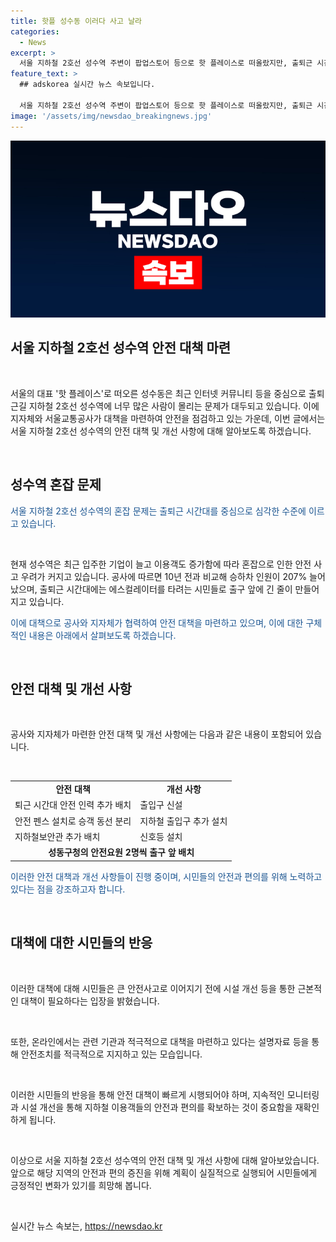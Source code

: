 ```yaml
---
title: 핫플 성수동 이러다 사고 날라
categories:
  - News
excerpt: >
  서울 지하철 2호선 성수역 주변이 팝업스토어 등으로 핫 플레이스로 떠올랐지만, 출퇴근 시간에 지나치게 혼잡해지고 있는 문제가 제기되고 있습니다. 이에 서울시와 교통공사가 안전 대책을 마련하고 있으며, 최근 10년간의 이용객 증가율은 207%에 이르렀습니다. 추가적으로 안전요원과 보안관을 배치하는 등의 조치를 취하고 있으며, 지하철 출입구 추가 설치 등의 안전조치를 적극적으로 검토 중입니다. 현지 시민들은 시설 개선이 시급하다는 입장을 내비친 바 있습니다.
feature_text: >
  ## adskorea 실시간 뉴스 속보입니다.

  서울 지하철 2호선 성수역 주변이 팝업스토어 등으로 핫 플레이스로 떠올랐지만, 출퇴근 시간에 지나치게 혼잡해지고 있는 문제가 제기되고 있습니다. 이에 서울시와 교통공사가 안전 대책을 마련하고 있으며, 최근 10년간의 이용객 증가율은 207%에 이르렀습니다. 추가적으로 안전요원과 보안관을 배치하는 등의 조치를 취하고 있으며, 지하철 출입구 추가 설치 등의 안전조치를 적극적으로 검토 중입니다. 현지 시민들은 시설 개선이 시급하다는 입장을 내비친 바 있습니다.
image: '/assets/img/newsdao_breakingnews.jpg'
---
```


<p><img src="/assets/img/newsdao_breakingnews.jpg" alt="adskorea 속보" /></p>

<h2 data-ke-size="size24">서울 지하철 2호선 성수역 안전 대책 마련</h2>

<p data-ke-size="size16">&nbsp;</p>

<p>서울의 대표 '핫 플레이스'로 떠오른 성수동은 최근 인터넷 커뮤니티 등을 중심으로 출퇴근길 지하철 2호선 성수역에 너무 많은 사람이 몰리는 문제가 대두되고 있습니다. 이에 지자체와 서울교통공사가 대책을 마련하여 안전을 점검하고 있는 가운데, 이번 글에서는 서울 지하철 2호선 성수역의 안전 대책 및 개선 사항에 대해 알아보도록 하겠습니다.</p>

<p data-ke-size="size16">&nbsp;</p>

<h2 data-ke-size="size26">성수역 혼잡 문제</h2>

<p data-ke-size="size16"><span style="color: #1a5490;">서울 지하철 2호선 성수역의 혼잡 문제는 출퇴근 시간대를 중심으로 심각한 수준에 이르고 있습니다.</span></p>

<p data-ke-size="size16">&nbsp;</p>

<p>현재 성수역은 최근 입주한 기업이 늘고 이용객도 증가함에 따라 혼잡으로 인한 안전 사고 우려가 커지고 있습니다. 공사에 따르면 10년 전과 비교해 승하차 인원이 207% 늘어났으며, 출퇴근 시간대에는 에스컬레이터를 타려는 시민들로 출구 앞에 긴 줄이 만들어지고 있습니다.</p>

<p data-ke-size="size16"><span style="color: #1a5490;">이에 대책으로 공사와 지자체가 협력하여 안전 대책을 마련하고 있으며, 이에 대한 구체적인 내용은 아래에서 살펴보도록 하겠습니다.</span></p>

<p data-ke-size="size16">&nbsp;</p>

<h2 data-ke-size="size26">안전 대책 및 개선 사항</h2>

<p data-ke-size="size16">&nbsp;</p>

<p>공사와 지자체가 마련한 안전 대책 및 개선 사항에는 다음과 같은 내용이 포함되어 있습니다.</p>

<p data-ke-size="size16">&nbsp;</p>

<table>
<tbody>
<tr>
<td style="text-align: center; height: 17px;"><b>안전 대책</b></td>
<td style="text-align: center; height: 17px;"><b>개선 사항</b></td>
</tr>
<tr>
<td style="text-align: left;">퇴근 시간대 안전 인력 추가 배치</td>
<td style="text-align: left;">출입구 신설</td>
</tr>
<tr>
<td style="text-align: left;">안전 펜스 설치로 승객 동선 분리</td>
<td style="text-align: left;">지하철 출입구 추가 설치</td>
</tr>
<tr>
<td style="text-align: left;">지하철보안관 추가 배치</td>
<td style="text-align: left;">신호등 설치</td>
</tr>
<tr>
<td colspan="2" style="text-align: center; height: 17px;"><b>성동구청의 안전요원 2명씩 출구 앞 배치</b></td>
</tr>
</tbody>
</table>

<p data-ke-size="size16"><span style="color: #1a5490;">이러한 안전 대책과 개선 사항들이 진행 중이며, 시민들의 안전과 편의를 위해 노력하고 있다는 점을 강조하고자 합니다.</span></p>

<p data-ke-size="size16">&nbsp;</p>

<h2 data-ke-size="size26">대책에 대한 시민들의 반응</h2>

<p data-ke-size="size16">&nbsp;</p>

<p>이러한 대책에 대해 시민들은 큰 안전사고로 이어지기 전에 시설 개선 등을 통한 근본적인 대책이 필요하다는 입장을 밝혔습니다.</p>

<p data-ke-size="size16">&nbsp;</p>

<p>또한, 온라인에서는 관련 기관과 적극적으로 대책을 마련하고 있다는 설명자료 등을 통해 안전조치를 적극적으로 지지하고 있는 모습입니다.</p>

<p data-ke-size="size16">&nbsp;</p>

<p>이러한 시민들의 반응을 통해 안전 대책이 빠르게 시행되어야 하며, 지속적인 모니터링과 시설 개선을 통해 지하철 이용객들의 안전과 편의를 확보하는 것이 중요함을 재확인하게 됩니다.</p>

<p data-ke-size="size16">&nbsp;</p>

<p>이상으로 서울 지하철 2호선 성수역의 안전 대책 및 개선 사항에 대해 알아보았습니다. 앞으로 해당 지역의 안전과 편의 증진을 위해 계획이 실질적으로 실행되어 시민들에게 긍정적인 변화가 있기를 희망해 봅니다.</p>

<p data-ke-size="size16">&nbsp;</p>
실시간 뉴스 속보는, <a href="https://newsdao.kr" rel="dofollow">https://newsdao.kr</a>


